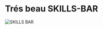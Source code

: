 # Trés beau SKILLS-BAR


![SKILLS BAR]([https://github.com/IvaneTch/Modele_de_portfolio/blob/main/assets/img/profile.png](https://github.com/IvaneTch/SKILLS-BAR/blob/master/img/Skillbar.png))
